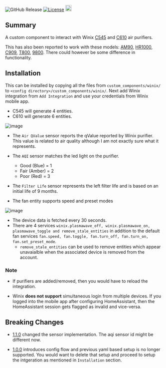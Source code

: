 
![GitHub Release](https://img.shields.io/github/v/release/iprak/winix)
[![License](https://img.shields.io/packagist/l/phplicengine/bitly)](https://packagist.org/packages/phplicengine/bitly)
<a href="https://buymeacoffee.com/leolite1q" target="_blank"><img src="https://www.buymeacoffee.com/assets/img/custom_images/orange_img.png" height="20px"></a>

## Summary

A custom component to interact with Winix [C545](https://www.winixamerica.com/product/certified-refurbished-c545-air-purifier/) and [C610](https://www.winixamerica.com/product/c610/) air purifiers.

This has also been reported to work with these models: [AM90](https://www.winixamerica.com/product/am90/), [HR1000](https://www.amazon.com/Winix-HR1000-5-Stage-Enabled-Cleaner/dp/B01FWS0HSY), [C909](https://www.costco.com/winix-c909-4-stage-air-purifier-with-wi-fi-%2526-plasmawave-technology.product.100842491.html), [T800](https://winixeurope.eu/air-purifiers/winix-t800-wifi/), [9800](https://www.winixamerica.com/product/9800/). There could however be some difference in functionality.

## Installation

This can be installed by copying all the files from `custom_components/winix/` to `<config directory>/custom_components/winix/`. Next add Winix integration from `Add Integration` and use your credentials from Winix mobile app.

- C545 will generate 4 entities.
- C610 will generate 6 entities.

![image](https://user-images.githubusercontent.com/6459774/212468308-e6e855ac-ad26-4405-b683-246ccf4c8ccc.png)

- The `Air QValue` sensor reports the qValue reported by Winix purifier. This value is related to air quality although I am not exactly sure what it represents.
- The `AQI` sensor matches the led light on the purifier.
  - Good (Blue) = 1
  - Fair (Amber) = 2
  - Poor (Red) = 3
- The `Filter Life` sensor represents the left filter life and is based on an initial life of 9 months.

- The fan entity supports speed and preset modes

![image](https://user-images.githubusercontent.com/6459774/212468432-0b37cd09-af5b-418c-855d-a12c8b21efc3.png)

- The device data is fetched every 30 seconds.
- There are 4 services `winix.plasmawave_off, winix.plasmawave_on, plasmawave_toggle and remove_stale_entities` in addition to the default fan services `fan.speed, fan.toggle, fan.turn_off, fan.turn_on, fan.set_preset_mode`.
  - `remove_stale_entities` can be used to remove entities which appear unavaialble when the associated device is removed from the account.

### Note

- If purifiers are added/removed, then you would have to reload the integration.

- Winix **does not support** simultaneous login from multiple devices. If you logged into the mobile app after configuring HomeAssistant, then the HomeAssistant session gets flagged as invalid and vice-versa.

## Breaking Changes

- [1.1.0](https://github.com/iprak/winix/releases) changed the sensor implementation. The aqi sensor id might be different now.

- [1.0.0](https://github.com/iprak/winix/releases) introduces config flow and previous yaml based setup is no longer supported. You would want to delete that setup and proceed to setup the intgeration as mentioned in `Installation` section.

